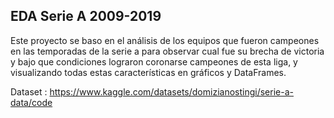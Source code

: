 <h2>EDA Serie A 2009-2019</h2>

Este proyecto se baso en el análisis de los equipos que fueron campeones en las temporadas de la serie a para observar cual fue su brecha de victoria y bajo que condiciones
lograron coronarse campeones de esta liga, y visualizando todas estas características en gráficos y DataFrames.

Dataset : https://www.kaggle.com/datasets/domizianostingi/serie-a-data/code
